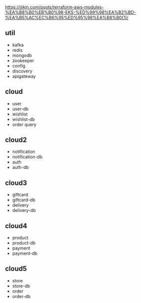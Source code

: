 https://jjikin.com/posts/terraform-aws-modules-%EA%B8%B0%EB%B0%98-EKS-%ED%99%98%EA%B2%BD-%EA%B5%AC%EC%B6%95%ED%95%98%EA%B8%B0(1)/

## util 
- kafka
- redis
- mongodb
- zookeeper
- config
- discovery
- apigateway 
## cloud 
- user 
- user-db
- wishlist
- wishlist-db
- order query 
## cloud2 
- notification
- notification-db
- auth 
- auth-db 
## cloud3 
- giftcard
- giftcard-db
- delivery
- delivery-db 
## cloud4
- product 
- product-db 
- payment
- payment-db 
## cloud5 
- store 
- store-db 
- order
- order-db 